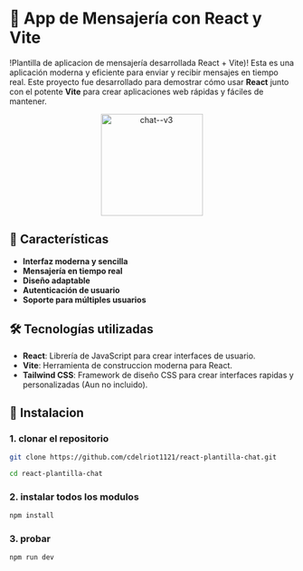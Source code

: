 # 💬 **App de Mensajería con React y Vite**

!Plantilla de aplicacion de mensajería desarrollada React + Vite)! Esta es una aplicación moderna y eficiente para enviar y recibir mensajes en tiempo real. Este proyecto fue desarrollado para demostrar cómo usar **React** junto con el potente **Vite** para crear aplicaciones web rápidas y fáciles de mantener.

<div align="center">
  
<img width="180" height="180" src="https://img.icons8.com/fluency/100/chat--v3.png" alt="chat--v3"/>
</div>

## 🚀 **Características**

- **Interfaz moderna y sencilla**
- **Mensajería en tiempo real**
- **Diseño adaptable**
- **Autenticación de usuario**
- **Soporte para múltiples usuarios**

## 🛠️ **Tecnologías utilizadas**

- **React**: Librería de JavaScript para crear interfaces de usuario.
- **Vite**: Herramienta de construccion moderna para React.
- **Tailwind CSS**: Framework de diseño CSS para crear interfaces rapidas y personalizadas (Aun no incluido).

## 🔧 **Instalacion**

### 1. clonar el repositorio

```bash
git clone https://github.com/cdelriot1121/react-plantilla-chat.git

cd react-plantilla-chat
```
### 2. instalar todos los modulos
```bash
npm install
```
### 3. probar
```
npm run dev
```

